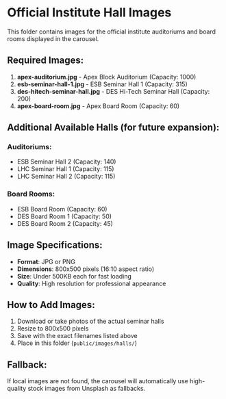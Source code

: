 # Official Institute Hall Images

This folder contains images for the official institute auditoriums and board rooms displayed in the carousel.

## Required Images:

1. **apex-auditorium.jpg** - Apex Block Auditorium (Capacity: 1000)
2. **esb-seminar-hall-1.jpg** - ESB Seminar Hall 1 (Capacity: 315)
3. **des-hitech-seminar-hall.jpg** - DES Hi-Tech Seminar Hall (Capacity: 200)
4. **apex-board-room.jpg** - Apex Board Room (Capacity: 60)

## Additional Available Halls (for future expansion):

### Auditoriums:
- ESB Seminar Hall 2 (Capacity: 140)
- LHC Seminar Hall 1 (Capacity: 115)
- LHC Seminar Hall 2 (Capacity: 115)

### Board Rooms:
- ESB Board Room (Capacity: 60)
- DES Board Room 1 (Capacity: 50)
- DES Board Room 2 (Capacity: 45)

## Image Specifications:

- **Format**: JPG or PNG
- **Dimensions**: 800x500 pixels (16:10 aspect ratio)
- **Size**: Under 500KB each for fast loading
- **Quality**: High resolution for professional appearance

## How to Add Images:

1. Download or take photos of the actual seminar halls
2. Resize to 800x500 pixels
3. Save with the exact filenames listed above
4. Place in this folder (`public/images/halls/`)

## Fallback:

If local images are not found, the carousel will automatically use high-quality stock images from Unsplash as fallbacks.
